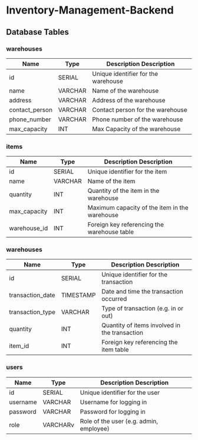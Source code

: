 # Inventory-Management-Backend

## Database Tables
### warehouses
| Name | Type   |  Description Description |  
|------|--------|-------------- |  
| id   | SERIAL    |Unique identifier for the warehouse
| name | VARCHAR |Name of the warehouse
| address | VARCHAR |Address of the warehouse
| contact_person | VARCHAR |Contact person for the warehouse
| phone_number   | VARCHAR |Phone number of the warehouse
| max_capacity   | INT    |Max Capacity  of the warehouse

### items
| Name | Type   |  Description Description |  
|------|--------|-------------- |  
| id   | SERIAL    | Unique identifier for the item
| name | VARCHAR |Name of the item
| quantity | INT | Quantity of the item in the warehouse
| max_capacity   | INT    |Maximum capacity of the item in the warehouse
| warehouse_id   | INT    |Foreign key referencing the warehouse table

### warehouses
| Name | Type   | Description Description |  
|------|--------|-------------- |  
| id   | SERIAL    |Unique identifier for the transaction
| transaction_date | TIMESTAMP |Date and time the transaction occurred
| transaction_type | VARCHAR |Type of transaction (e.g. in or out)
| quantity	 | INT |Quantity of items involved in the transaction
| item_id   | INT |Foreign key referencing the item table

### users
| Name | Type   | Description Description |  
|------|--------|-------------- |  
| id   | SERIAL    |Unique identifier for the user
| username | VARCHAR |Username for logging in
| password | VARCHAR |	Password for logging in
| role	 | VARCHARv |	Role of the user (e.g. admin, employee)

